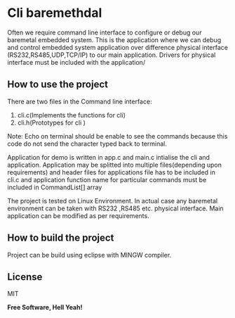 # Cli baremethdal
Often we require command line interface to configure or debug our baremetal
embedded system. This is the application where we can debug and control embedded system
application over difference physical interface (RS232,RS485,UDP,TCP/IP) to our main application.
Drivers for physical interface must be included with the application/

## How to use the project

There are two files in the Command line interface:
1. cli.c(Implements the functions for cli)
2. cli.h(Prototypes for cli )

Note: Echo on terminal should be enable to see the commands because this code do not send
the character typed back to terminal.

Application for demo is written in app.c and main.c intialise the cli and application.
Application may be splitted into multiple files(depending upon requirements) and 
header files for applications file has to be included in cli.c and application function name 
for particular commands must be included in CommandList[] array 

The project is tested on Linux Environment. In actual case any baremetal environment can be taken 
with RS232 ,RS485 etc. physical interface. Main application can be modified as per requirements.

## How to build the project
Project can be build using eclipse with MINGW compiler.

## License

MIT

**Free Software, Hell Yeah!**
